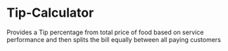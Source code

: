 # Tip-Calculator
Provides a Tip percentage from total price of food based on service performance and then splits the bill equally between all paying customers
